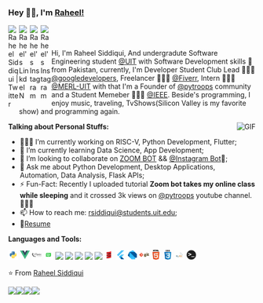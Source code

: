 ### Hey 👋🏽, I'm [Raheel!](https://www.flow.page/raheelsiddiqui) 

<a href="https://twitter.com/raheelsiddiqui_">
  <img align="left" alt="Raheel Siddiqui | Twitter" width="22px" src="https://cdn.jsdelivr.net/npm/simple-icons@v3/icons/twitter.svg" />
</a>
<a href="https://www.linkedin.com/in/raheel-siddiqui-6055b5178">
  <img align="left" alt="Raheel's LinkdeIN" width="22px" src="https://cdn.jsdelivr.net/npm/simple-icons@v3/icons/linkedin.svg" />
</a>
<a href="https://www.instagram.com/rawheeel/">
  <img align="left" alt="Raheel's Instagram" width="22px" src="https://cdn.jsdelivr.net/npm/simple-icons@v3/icons/instagram.svg" />
</a>
<a href="https://www.facebook.com/raheel.ali.sid/">
  <img align="left" alt="Raheel's Instagram" width="22px" src="https://cdn.jsdelivr.net/npm/simple-icons@v3/icons/facebook.svg" />
</a>

<br />
<br />

Hi, I'm Raheel Siddiqui, And undergradute Software Engineering student [@UIT](https://www.uit.edu/) with Software Development skills 🚀 from Pakistan, currently, I'm Developer Student Club Lead 🙍🏽‍♂️ [@googledevelopers](https://developers.google.com/community/dsc), Freelancer 👨🏽‍💻 [@Fiverr](https://www.fiverr.com/raheel_ali_), Intern 👨🏽‍💼[@MERL-UIT](https://github.com/merledu) with that I'm a Founder of [@pytroops](https://www.youtube.com/pytroops) community and a Student Memeber 🙍🏽‍♂️ [@IEEE](https://www.ieee.org/). Beside's programming, I enjoy music, traveling, TvShows(Silicon Valley is my favorite show) and programming again.

  <img align="right" alt="GIF" src="https://media.giphy.com/media/836HiJc7pgzy8iNXCn/giphy.gif" />
  
**Talking about Personal Stuffs:**

- 👨🏽‍💻 I’m currently working on RISC-V, Python Development, Flutter;
- 🌱 I’m currently learning Data Science, App Development; 
- 👯 I’m looking to collaborate on [ZOOM BOT](https://github.com/rawheel/Instagram-Bot-to-send-DMs) && [@Instagram Bot](https://github.com/rawheel/Instagram-Bot-to-send-DMs)🤝;
- 💬 Ask me about Python Development, Desktop Applications, Automation, Data Analysis, Flask APIs;
- ⚡️ Fun-Fact: Recently I uploaded tutorial **Zoom bot takes my online class while sleeping**
and it crossed 3k views on [@pytroops](https://www.youtube.com/pytroops) youtube channel.👨🏽‍💻
- 📫 How to reach me: rsiddiqui@students.uit.edu;
- 📝[Resume](https://drive.google.com/file/d/1NOb_088SL138Vvr6Tx7TOUwbmd23Bb8i/view?usp=sharing)

**Languages and Tools:**  

<code><img height="20" src="https://raw.githubusercontent.com/github/explore/80688e429a7d4ef2fca1e82350fe8e3517d3494d/topics/python/python.png"></code>
<code><img height="20" src="https://raw.githubusercontent.com/github/explore/80688e429a7d4ef2fca1e82350fe8e3517d3494d/topics/vue/vue.png"></code>
<code><img height="20" src="https://raw.githubusercontent.com/github/explore/80688e429a7d4ef2fca1e82350fe8e3517d3494d/topics/flask/flask.png"></code>
<code><img height="20" src="https://raw.githubusercontent.com/github/explore/80688e429a7d4ef2fca1e82350fe8e3517d3494d/topics/qt/qt.png"></code>
<code><img height="20" src="https://pandas.pydata.org/static/img/pandas_secondary.svg"></code>
<code><img height="20" src="https://user-images.githubusercontent.com/50221806/86498201-a8bd8680-bd39-11ea-9d08-66b610a8dc01.png"></code>
<code><img height="20" src="https://matplotlib.org/_static/logo2_compressed.svg"></code>
<code><img height="20" src="https://upload.wikimedia.org/wikipedia/commons/thumb/d/d5/Selenium_Logo.png/861px-Selenium_Logo.png"></code>
<code><img height="20" src="https://riscv.org/wp-content/uploads/2019/03/Tall-Logo.jpg"></code>
<code><img height="20" src="https://raw.githubusercontent.com/github/explore/80688e429a7d4ef2fca1e82350fe8e3517d3494d/topics/scala/scala.png"></code>
<code><img height="20" src="https://raw.githubusercontent.com/github/explore/80688e429a7d4ef2fca1e82350fe8e3517d3494d/topics/flutter/flutter.png"></code>
<code><img height="20" src="https://raw.githubusercontent.com/github/explore/80688e429a7d4ef2fca1e82350fe8e3517d3494d/topics/dart/dart.png"></code>
<code><img height="20" src="https://raw.githubusercontent.com/github/explore/80688e429a7d4ef2fca1e82350fe8e3517d3494d/topics/git/git.png"></code>
<code><img height="20" src="https://raw.githubusercontent.com/github/explore/80688e429a7d4ef2fca1e82350fe8e3517d3494d/topics/html/html.png"></code>
<code><img height="20" src="https://raw.githubusercontent.com/github/explore/5c058a388828bb5fde0bcafd4bc867b5bb3f26f3/topics/css/css.png"></code>
<code><img height="20" src="https://raw.githubusercontent.com/github/explore/80688e429a7d4ef2fca1e82350fe8e3517d3494d/topics/mysql/mysql.png"></code>
<code><img height="20" src="https://raw.githubusercontent.com/github/explore/80688e429a7d4ef2fca1e82350fe8e3517d3494d/topics/terminal/terminal.png"></code>


⭐️ From [Raheel Siddiqui](https://github.com/rawheel)

<a href="https://github.com/rawheel/Google-Meet-Bot-to-attend-meetings">
  <img align="left" src="https://github-readme-stats.vercel.app/api/pin/?username=rawheel&repo=Google-Meet-Bot-to-attend-meetings" />
</a>
<a href="https://github.com/rawheel/Zoom-Bot-to-take-Online-Classes">
  <img align="left" src="https://github-readme-stats.vercel.app/api/pin/?username=rawheel&repo=Zoom-Bot-to-take-Online-Classes" />
</a>
<a href="https://github.com/rawheel/Cryptocurrencies-Data-Analysis">
  <img align="left" src="https://github-readme-stats.vercel.app/api/pin/?username=rawheel&repo=Cryptocurrencies-Data-Analysis" />
</a>
<a href="https://github.com/rawheel/5-stage-pipeline-core-RISC-V_ISA">
  <img align="left" src="https://github-readme-stats.vercel.app/api/pin/?username=rawheel&repo=5-stage-pipeline-core-RISC-V_ISA" />
</a>
